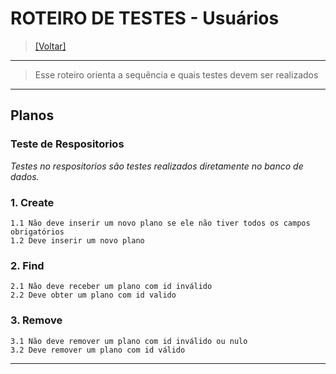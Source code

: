 # ROTEIRO DE TESTES - Usuários
> [[Voltar]](__index.md)
***
>Esse roteiro orienta a sequência e quais testes devem ser realizados

---

## **Planos**

### Teste de Respositorios
*Testes no respositorios são testes realizados diretamente no banco de dados.*

### 1. Create
    1.1 Não deve inserir um novo plano se ele não tiver todos os campos obrigatórios
    1.2 Deve inserir um novo plano
### 2. Find
    2.1 Não deve receber um plano com id inválido
    2.2 Deve obter um plano com id valido
### 3. Remove
    3.1 Não deve remover um plano com id inválido ou nulo
    3.2 Deve remover um plano com id válido

***
